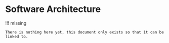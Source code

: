 # Software Architecture

!!! missing
    
    There is nothing here yet, this document only exists so that it can be linked to.
